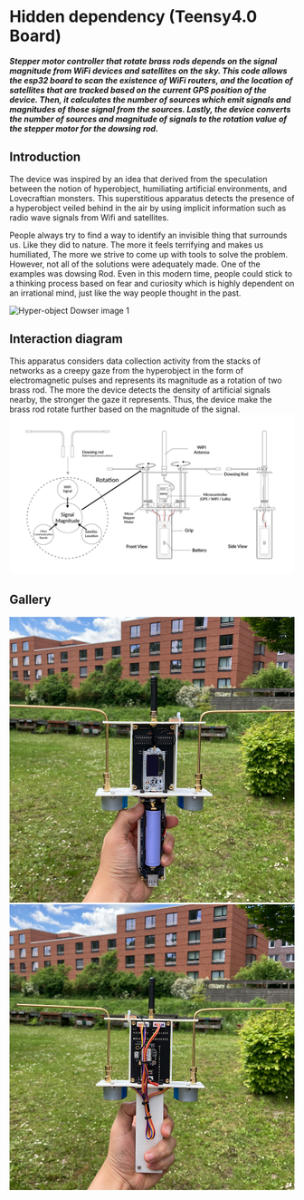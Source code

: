 # Hidden dependency (Teensy4.0 Board)

**_Stepper motor controller that rotate brass rods depends on the signal magnitude from WiFi devices and satellites on the sky. This code allows the esp32 board to scan the existence of WiFi routers, and the location of satellites that are tracked based on the current GPS position of the device. Then, it calculates the number of sources which emit signals and magnitudes of those signal from the sources. Lastly, the device converts the number of sources and magnitude of signals to the rotation value of the stepper motor for the dowsing rod._**

## Introduction

The device was inspired by an idea that derived from the speculation between the notion of hyperobject, humiliating artificial environments, and Lovecraftian monsters. This superstitious apparatus detects the presence of a hyperobject veiled behind in the air by using implicit information such as radio wave signals from Wifi and satellites.

People always try to find a way to identify an invisible thing that surrounds us. Like they did to nature. The more it feels terrifying and makes us humiliated, The more we strive to come up with tools to solve the problem. However, not all of the solutions were adequately made. One of the examples was dowsing Rod. Even in this modern time, people could stick to a thinking process based on fear and curiosity which is highly dependent on an irrational mind, just like the way people thought in the past. 

![Hyper-object Dowser image 1](/assets/images/image_1.png)

## Interaction diagram
This apparatus considers data collection activity from the stacks of networks as a creepy gaze from the hyperobject in the form of electromagnetic pulses and represents its magnitude as a rotation of two brass rod. The more the device detects the density of artificial signals nearby, the stronger the gaze it represents. Thus, the device make the brass rod rotate further based on the magnitude of the signal.
![Hyper-object Dowser image 2](/assets/images/diagram.png)

## Gallery
![Hyper-object Dowser image 3](/assets/images/image_2.png)
![Hyper-object Dowser image 4](/assets/images/image_3.png)
